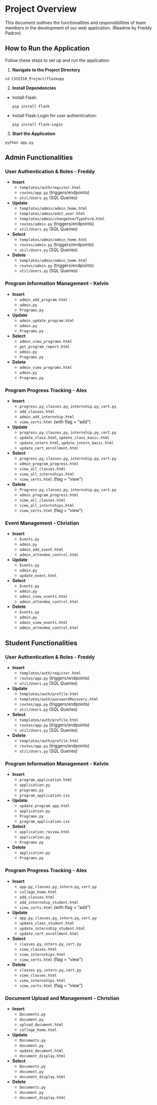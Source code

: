﻿# Project Overview

This document outlines the functionalities and responsibilities of team members in the development of our web application. (Readme by Freddy Padron)

## How to Run the Application

Follow these steps to set up and run the application:

1. **Navigate to the Project Directory**
  ```
  cd CSCE310_Project/flaskapp
  ```


2. **Install Dependencies**
- Install Flask:
  ```
  pip install Flask
  ```
- Install Flask-Login for user authentication:
  ```
  pip install Flask-Login
  ```

3. **Start the Application**
  ```
  python app.py
  ```

## Admin Functionalities

### User Authentication & Roles - Freddy
- **Insert**
  - `templates/auth/register.html`
  - `routes/app.py` (triggers/endpoints)
  - `util/Users.py` (SQL Queries)
- **Update**
  - `templates/admin/admin_home.html`
  - `templates/admin/edit_user.html`
  - `templates/admin/changeUserTypeForm.html`
  - `routes/admin.py` (triggers/endpoints)
  - `util/Users.py` (SQL Queries)
- **Select**
  - `templates/admin/admin_home.html`
  - `routes/admin.py` (triggers/endpoints)
  - `util/Users.py` (SQL Queries)
- **Delete**
  - `templates/admin/admin_home.html`
  - `routes/admin.py` (triggers/endpoints)
  - `util/Users.py` (SQL Queries)

### Program Information Management - Kelvin
- **Insert**
  - `admin_add_program.html`
  - `admin.py`
  - `Programs.py`
- **Update**
  - `admin_update_program.html`
  - `admin.py`
  - `Programs.py`
- **Select**
  - `admin_view_programs.html`
  - `get_program_report.html`
  - `admin.py`
  - `Programs.py`
- **Delete**
  - `admin_view_programs.html`
  - `admin.py`
  - `Programs.py`

### Program Progress Tracking - Alex
- **Insert**
  - `progress.py`, `classes.py`, `internship.py`, `cert.py`
  - `add_classes.html`
  - `admin_add_internship.html`
  - `view_certs.html` (with flag = “add”)
- **Update**
  - `progress.py`, `classes.py`, `internship.py`, `cert.py`
  - `update_class.html`, `update_class_basic.html`
  - `update_intern.html`, `update_intern_basic.html`
  - `update_cert_enrollment.html`
- **Select**
  - `progress.py`, `classes.py`, `internship.py`, `cert.py`
  - `admin_program_progress.html`
  - `view_all_classes.html`
  - `view_all_internships.html`
  - `view_certs.html` (flag = “view”)
- **Delete**
  - `Progress.py`, `classes.py`, `internship.py`, `cert.py`
  - `admin_program_progress.html`
  - `view_all_classes.html`
  - `view_all_internships.html`
  - `view_certs.html` (flag = “view”)

### Event Management - Christian
- **Insert**
  - `Events.py`
  - `admin.py`
  - `admin_add_event.html`
  - `admin_attendee_control.html`
- **Update**
  - `Events.py`
  - `admin.py`
  - `update_event.html`
- **Select**
  - `Events.py`
  - `admin.py`
  - `admin_view_events.html`
  - `admin_attendee_control.html`
- **Delete**
  - `Events.py`
  - `admin.py`
  - `admin_view_events.html`
  - `admin_attendee_control.html`

## Student Functionalities

### User Authentication & Roles - Freddy
- **Insert**
  - `templates/auth/register.html`
  - `routes/app.py` (triggers/endpoints)
  - `util/Users.py` (SQL Queries)
- **Update**
  - `templates/auth/profile.html`
  - `templates/auth/passwordRecovery.html`
  - `routes/app.py` (triggers/endpoints)
  - `util/Users.py` (SQL Queries)
- **Select**
  - `templates/auth/profile.html`
  - `routes/app.py` (triggers/endpoints)
  - `util/Users.py` (SQL Queries)
- **Delete**
  - `templates/auth/profile.html`
  - `routes/app.py` (triggers/endpoints)
  - `util/Users.py` (SQL Queries)

### Program Information Management - Kelvin
- **Insert**
  - `program_application.html`
  - `application.py`
  - `programs.py`
  - `program_application.css`
- **Update**
  - `update_program_app.html`
  - `application.py`
  - `Programs.py`
  - `program_application.css`
- **Select**
  - `application_review.html`
  - `application.py`
  - `Programs.py`
- **Delete**
  - `application.py`
  - `Programs.py`

### Program Progress Tracking - Alex
- **Insert**
  - `app.py`, `classes.py`, `intern.py`, `cert.py`
  - `college_home.html`
  - `add_classes.html`
  - `add_internship_student.html`
  - `view_certs.html` (with flag = “add”)
- **Update**
  - `app.py`, `classes.py`, `intern.py`, `cert.py`
  - `update_class_student.html`
  - `update_internship_student.html`
  - `update_cert_enrollment.html`
- **Select**
  - `classes.py`, `intern.py`, `cert.py`
  - `view_classes.html`
  - `view_internships.html`
  - `view_certs.html` (flag = “view”)
- **Delete**
  - `classes.py`, `intern.py`, `cert.py`
  - `view_classes.html`
  - `view_internships.html`
  - `view_certs.html` (flag = “view”)

### Document Upload and Management - Christian
- **Insert**
  - `Documents.py`
  - `document.py`
  - `upload_document.html`
  - `college_home.html`
- **Update**
  - `Documents.py`
  - `document.py`
  - `update_document.html`
  - `document_display.html`
- **Select**
  - `Documents.py`
  - `document.py`
  - `document_display.html`
- **Delete**
  - `Documents.py`
  - `document.py`
  - `document_display.html`
